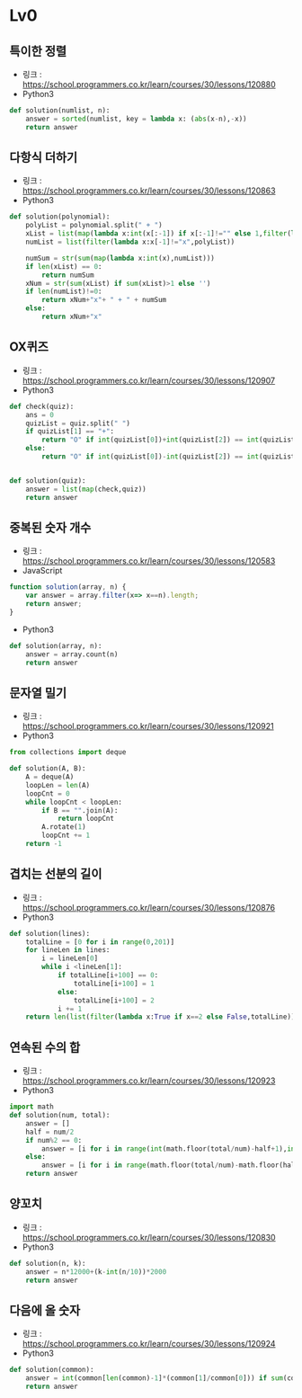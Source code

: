 # Lv0

## 특이한 정렬

-   링크 : https://school.programmers.co.kr/learn/courses/30/lessons/120880
-   Python3

```py
def solution(numlist, n):
    answer = sorted(numlist, key = lambda x: (abs(x-n),-x))
    return answer
```

## 다항식 더하기

-   링크 : https://school.programmers.co.kr/learn/courses/30/lessons/120863
-   Python3

```py
def solution(polynomial):
    polyList = polynomial.split(" + ")
    xList = list(map(lambda x:int(x[:-1]) if x[:-1]!="" else 1,filter(lambda x:x[-1]=="x",polyList)))
    numList = list(filter(lambda x:x[-1]!="x",polyList))

    numSum = str(sum(map(lambda x:int(x),numList)))
    if len(xList) == 0:
        return numSum
    xNum = str(sum(xList) if sum(xList)>1 else '')
    if len(numList)!=0:
        return xNum+"x"+ " + " + numSum
    else:
        return xNum+"x"
```

## OX퀴즈

-   링크 : https://school.programmers.co.kr/learn/courses/30/lessons/120907
-   Python3

```py
def check(quiz):
    ans = 0
    quizList = quiz.split(" ")
    if quizList[1] == "+":
        return "O" if int(quizList[0])+int(quizList[2]) == int(quizList[4]) else "X"
    else:
        return "O" if int(quizList[0])-int(quizList[2]) == int(quizList[4]) else "X"


def solution(quiz):
    answer = list(map(check,quiz))
    return answer
```

## 중복된 숫자 개수

-   링크 : https://school.programmers.co.kr/learn/courses/30/lessons/120583
-   JavaScript

```javascript
function solution(array, n) {
    var answer = array.filter(x=> x==n).length;
    return answer;
}
```

-   Python3
```py
def solution(array, n):
    answer = array.count(n)
    return answer
```

## 문자열 밀기

-   링크 : https://school.programmers.co.kr/learn/courses/30/lessons/120921
-   Python3

```py
from collections import deque

def solution(A, B):
    A = deque(A)
    loopLen = len(A)
    loopCnt = 0
    while loopCnt < loopLen:
        if B == "".join(A):
            return loopCnt
        A.rotate(1)
        loopCnt += 1
    return -1
```

## 겹치는 선분의 길이

-   링크 : https://school.programmers.co.kr/learn/courses/30/lessons/120876
-   Python3

```py
def solution(lines):
    totalLine = [0 for i in range(0,201)]
    for lineLen in lines:
        i = lineLen[0]
        while i <lineLen[1]:
            if totalLine[i+100] == 0:
                totalLine[i+100] = 1
            else:
                totalLine[i+100] = 2
            i += 1
    return len(list(filter(lambda x:True if x==2 else False,totalLine)))
```

## 연속된 수의 합

-   링크 : https://school.programmers.co.kr/learn/courses/30/lessons/120923
-   Python3

```py
import math
def solution(num, total):
    answer = []
    half = num/2
    if num%2 == 0:
        answer = [i for i in range(int(math.floor(total/num)-half+1),int(math.ceil(total/num)+half))]
    else:
        answer = [i for i in range(math.floor(total/num)-math.floor(half),math.ceil(total/num)+math.floor(half)+1)]
    return answer
```

## 양꼬치

-   링크 : https://school.programmers.co.kr/learn/courses/30/lessons/120830
-   Python3

```py
def solution(n, k):
    answer = n*12000+(k-int(n/10))*2000
    return answer
```

## 다음에 올 숫자

-   링크 : https://school.programmers.co.kr/learn/courses/30/lessons/120924
-   Python3

```py
def solution(common):
    answer = int(common[len(common)-1]*(common[1]/common[0])) if sum(common[0:3])/3 != common[1] else common[len(common)-1]+(common[1]-common[0])
    return answer
```
